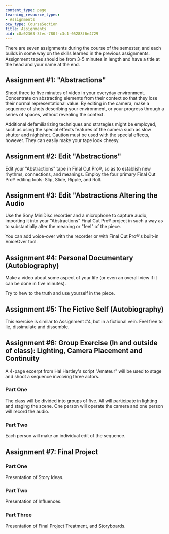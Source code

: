 ```yaml
---
content_type: page
learning_resource_types:
- Assignments
ocw_type: CourseSection
title: Assignments
uid: c8a02363-3fec-780f-c3c1-05288f6e4729
---
```


There are seven assignments during the course of the semester, and each builds in some way on the skills learned in the previous assignments.  Assignment tapes should be from 3-5 minutes in length and have a title at the head and your name at the end.

Assignment #1: "Abstractions"
-----------------------------

Shoot three to five minutes of video in your everyday environment. Concentrate on abstracting elements from their context so that they lose their normal representational value. By editing in the camera, make a sequence of shots describing your environment, or your progress through a series of spaces, without revealing the context.

Additional defamiliarizing techniques and strategies might be employed, such as using the special effects features of the camera such as slow shutter and nightshot. Caution must be used with the special effects, however. They can easily make your tape look cheesy.

Assignment #2: Edit "Abstractions"
----------------------------------

Edit your "Abstractions" tape in Final Cut Pro®, so as to establish new rhythms, connections, and meanings. Employ the four primary Final Cut Pro® editing tools: Slip, Slide, Ripple, and Roll.

Assignment #3: Edit "Abstractions Altering the Audio
----------------------------------------------------

Use the Sony MiniDisc recorder and a microphone to capture audio, importing it into your "Abstractions" Final Cut Pro® project in such a way as to substantially alter the meaning or "feel" of the piece.

You can add voice-over with the recorder or with Final Cut Pro®'s built-in VoiceOver tool.

Assignment #4: Personal Documentary (Autobiography)
---------------------------------------------------

Make a video about some aspect of your life (or even an overall view if it can be done in five minutes).

Try to hew to the truth and use yourself in the piece.

Assignment #5: The Fictive Self (Autobiography)
-----------------------------------------------

This exercise is similar to Assignment #4, but in a fictional vein. Feel free to lie, dissimulate and dissemble.

Assignment #6: Group Exercise (In and outside of class): Lighting, Camera Placement and Continuity
--------------------------------------------------------------------------------------------------

A 4-page excerpt from Hal Hartley's script "Amateur" will be used to stage and shoot a sequence involving three actors.

### Part One

The class will be divided into groups of five. All will participate in lighting and staging the scene. One person will operate the camera and one person will record the audio.

### Part Two

Each person will make an individual edit of the sequence.

Assignment #7: Final Project
----------------------------

### Part One

Presentation of Story Ideas.

### Part Two

Presentation of Influences.

### Part Three

Presentation of Final Project Treatment, and Storyboards.